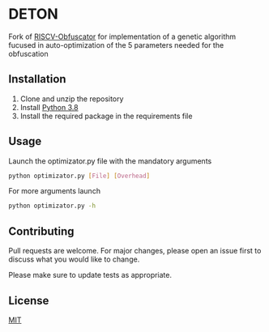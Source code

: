 # DETON

Fork of [RISCV-Obfuscator](https://github.com/zoythum/RISCV-Obfuscator) for implementation of a genetic algorithm fucused in auto-optimization of the 5 parameters needed for the obfuscation 

## Installation

1. Clone and unzip the repository 
2. Install [Python 3.8](https://www.python.org/downloads/release/python-380/)
3. Install the required package in the requirements file

## Usage

Launch the optimizator.py file with the mandatory arguments 

```bash
python optimizator.py [File] [Overhead]
```

For more arguments launch 

```bash
python optimizator.py -h
```

## Contributing
Pull requests are welcome. For major changes, please open an issue first to discuss what you would like to change.

Please make sure to update tests as appropriate.

## License
[MIT](https://choosealicense.com/licenses/mit/)
